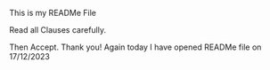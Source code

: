 This is my READMe File

Read all Clauses carefully.

Then Accept. Thank you!
Again today I have opened READMe file on 17/12/2023

